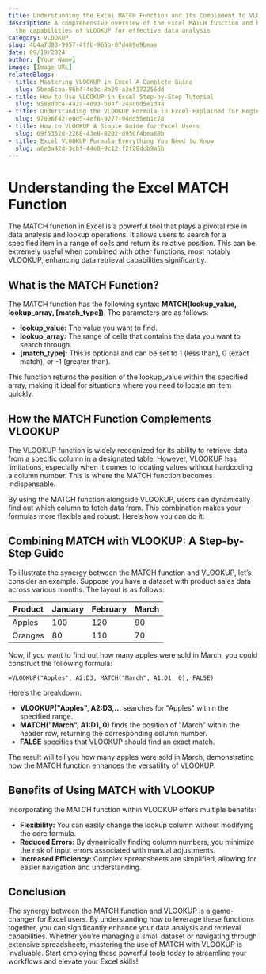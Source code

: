 ```yaml
---
title: Understanding the Excel MATCH Function and Its Complement to VLOOKUP
description: A comprehensive overview of the Excel MATCH function and how it enhances
  the capabilities of VLOOKUP for effective data analysis
category: VLOOKUP
slug: 4b4a7d03-9957-4ffb-965b-07d409e9beae
date: 09/19/2024
author: [Your Name]
image: [Image URL]
relatedBlogs:
- title: Mastering VLOOKUP in Excel A Complete Guide
  slug: 5bea6caa-96b4-4e3c-8a29-a3ef372256dd
- title: How to Use VLOOKUP in Excel Step-by-Step Tutorial
  slug: 9588d0c4-4a2a-4093-b04f-24ac0d5e1d4a
- title: Understanding the VLOOKUP Formula in Excel Explained for Beginners
  slug: 97096f42-e0d5-4ef6-9277-94dd55eb1c78
- title: How to VLOOKUP A Simple Guide for Excel Users
  slug: 69f5352d-2268-43e8-8202-d950f4bea88b
- title: Excel VLOOKUP Formula Everything You Need to Know
  slug: a6e3a42d-3cbf-44e0-9c12-f2f28dcb9a5b
---
```


# Understanding the Excel MATCH Function

The MATCH function in Excel is a powerful tool that plays a pivotal role in data analysis and lookup operations. It allows users to search for a specified item in a range of cells and return its relative position. This can be extremely useful when combined with other functions, most notably VLOOKUP, enhancing data retrieval capabilities significantly.

## What is the MATCH Function?

The MATCH function has the following syntax: **MATCH(lookup_value, lookup_array, [match_type])**. The parameters are as follows:
- **lookup_value:** The value you want to find.
- **lookup_array:** The range of cells that contains the data you want to search through.
- **[match_type]:** This is optional and can be set to 1 (less than), 0 (exact match), or -1 (greater than).

This function returns the position of the lookup_value within the specified array, making it ideal for situations where you need to locate an item quickly.

## How the MATCH Function Complements VLOOKUP

The VLOOKUP function is widely recognized for its ability to retrieve data from a specific column in a designated table. However, VLOOKUP has limitations, especially when it comes to locating values without hardcoding a column number. This is where the MATCH function becomes indispensable.

By using the MATCH function alongside VLOOKUP, users can dynamically find out which column to fetch data from. This combination makes your formulas more flexible and robust. Here’s how you can do it:

## Combining MATCH with VLOOKUP: A Step-by-Step Guide

To illustrate the synergy between the MATCH function and VLOOKUP, let’s consider an example. Suppose you have a dataset with product sales data across various months. The layout is as follows:

| Product   | January | February | March |
|-----------|---------|----------|-------|
| Apples    | 100     | 120      | 90    |
| Oranges   | 80      | 110      | 70    |

Now, if you want to find out how many apples were sold in March, you could construct the following formula:

```excel
=VLOOKUP("Apples", A2:D3, MATCH("March", A1:D1, 0), FALSE)
```

Here’s the breakdown:
- **VLOOKUP("Apples", A2:D3,...** searches for "Apples" within the specified range.
- **MATCH("March", A1:D1, 0)** finds the position of "March" within the header row, returning the corresponding column number.
- **FALSE** specifies that VLOOKUP should find an exact match.

The result will tell you how many apples were sold in March, demonstrating how the MATCH function enhances the versatility of VLOOKUP.

## Benefits of Using MATCH with VLOOKUP

Incorporating the MATCH function within VLOOKUP offers multiple benefits:
- **Flexibility:** You can easily change the lookup column without modifying the core formula.
- **Reduced Errors:** By dynamically finding column numbers, you minimize the risk of input errors associated with manual adjustments.
- **Increased Efficiency:** Complex spreadsheets are simplified, allowing for easier navigation and understanding.

## Conclusion

The synergy between the MATCH function and VLOOKUP is a game-changer for Excel users. By understanding how to leverage these functions together, you can significantly enhance your data analysis and retrieval capabilities. Whether you're managing a small dataset or navigating through extensive spreadsheets, mastering the use of MATCH with VLOOKUP is invaluable. Start employing these powerful tools today to streamline your workflows and elevate your Excel skills!
